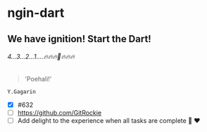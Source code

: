# ngin-dart

## We have ignition! Start the Dart!

###### 4...3...2...1....🔥🔥🔥🚀🔥🔥🔥 

> 'Poehali!'

    Y.Gagarin

- [x] #632
- [ ] https://github.com/GitRockie
- [ ] Add delight to the experience when all tasks are complete :tada: :heart:

